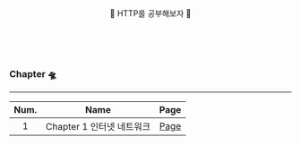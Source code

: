 <br>
<br>

<p align="center"> 🔆 HTTP를 공부해보자 🔆 </p>
<br>
<br>
<br>


### Chapter 🛸
-----

| Num.|Name         |Page|
|:---:|---|:---:|
| 1 | Chapter 1 인터넷 네트워크 |[Page](https://github.com/JaeHeee/http_study/blob/main/resource/internet%20network/%EC%9D%B8%ED%84%B0%EB%84%B7%20%EB%84%A4%ED%8A%B8%EC%9B%8C%ED%81%AC.md)|
